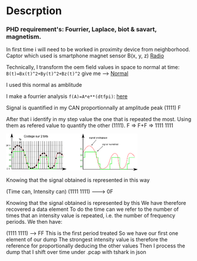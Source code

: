 # Descrption

### PHD requirement's: Fourrier, Laplace, biot & savart, magnetism.
 
In first time i will need to be worked in proximity device from neighborhood.
Captor which used is smartphone magnet sensor B(x, y, z) [Radio](https://github.com/Maissacrement/RFSignalToolkit/blob/main/backend/radio.csv)
 
 
Technically,
I transform the oem field values in space to normal at time:
`B(t)=Bx(t)^2+By(t)^2+Bz(t)^2` give me --> [Normal](https://github.com/Maissacrement/RFSignalToolkit/blob/main/backend/core/analyse.py#L91)
 
I used this normal as amblitude
 
I make a fourrier analysis `f(A)=A*e**(dtfpi)`: [here](https://github.com/Maissacrement/RFSignalToolkit/blob/main)

 
Signal is quantified in my CAN proportionnally at amplitude peak (1111) F

After that i identify in my step value the one that is repeated the most. Using them as refered value to quantify the other (1111). F => F+F => 1111 1111
 
<img 
  src="./backend/asset/codage.png"
  style="height:100px;width:auto;"
/>
 
Knowing that the signal obtained is represented in this way
 
(Time can, Intensity can)
(1111 1111) ---> 0F

Knowing that the signal obtained is represented by this We have therefore recovered a data element
To do the time can we refer to the number of times that an intensity value is repeated, i.e. the number of frequency periods. We then have:
 
(1111 1111) --> FF
This is the first period treated
So we have our first one element of our dump
The strongest intensity value is therefore the reference for proportionally deducing the other values
Then I process the dump that I shift over time under .pcap with tshark in json
